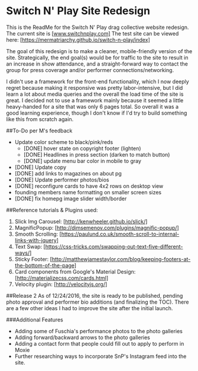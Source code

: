 # Switch N' Play Site Redesign

This is the ReadMe for the Switch N' Play drag collective website redesign.
The current site is [www.switchnplay.com] The test site can be viewed here: [https://mermatriarchy.github.io/switch-n-play/index]

The goal of this redesign is to make a cleaner, mobile-friendly version of the site.
Strategically, the end goal(s) would be for traffic to the site to result in an increase 
in show attendance, and a straight-forward way to contact the group for press coverage
and/or performer connections/networking.

I didn't use a framework for the front-end functionality, which I now deeply regret because
making it responsive was pretty labor-intensive, but I did learn a lot about media queries 
and the overall the load time of the site is great. I decided not to use a framework mainly 
because it seemed a little heavy-handed for a site that was only 6 pages total. So overall
it was a good learning experience, though I don't know if I'd try to build something like this
from scratch again.

##To-Do per M's feedback
- Update color scheme to black/pink/reds
    - [DONE] hover state on copyright footer (lighten)
    - [DONE] Headlines in press section (darken to match button)
    - [DONE] update menu bar color in mobile to gray
- [DONE] Update copy
- [DONE] add links to magazines on about pg
- [DONE] Update performer photos/bios
- [DONE] reconfigure cards to have 4x2 rows on desktop view
- founding members name formatting on smaller screen sizes
- [DONE] fix homepg image slider width/border

##Reference tutorials & Plugins used:
1. Slick Img Carousel: [http://kenwheeler.github.io/slick/]
2. MagnificPopup: [http://dimsemenov.com/plugins/magnific-popup/]
3. Smooth Scrolling: [https://paulund.co.uk/smooth-scroll-to-internal-links-with-jquery]
4. Text Swap: [https://css-tricks.com/swapping-out-text-five-different-ways/]
5. Sticky Footer: [http://matthewjamestaylor.com/blog/keeping-footers-at-the-bottom-of-the-page]
6. Card components from Google's Material Design: [http://materializecss.com/cards.html]
7. Velocity plugin: [http://velocityjs.org/]

##Release 2
As of 12/24/2016, the site is ready to be published, pending photo approval and performer bio
additions (and finalizing the TOC). There are a few other ideas I had to improve the site after 
the initial launch.

###Additional Features
- Adding some of Fuschia's performance photos to the photo galleries 
- Adding forward/backward arrows to the photo galleries 
- Adding a contact form that people could fill out to apply to perform in Moxie
- Further researching ways to incorporate SnP's Instagram feed into the site.
